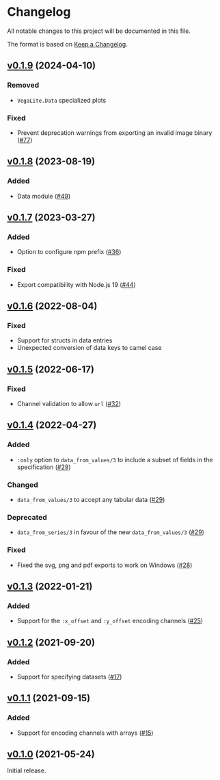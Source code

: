# Changelog

All notable changes to this project will be documented in this file.

The format is based on [Keep a Changelog](https://keepachangelog.com/en/1.0.0/).

## [v0.1.9](https://github.com/livebook-dev/vega_lite/tree/v0.1.9) (2024-04-10)

### Removed

- `VegaLite.Data` specialized plots

### Fixed

- Prevent deprecation warnings from exporting an invalid image binary ([#77](https://github.com/livebook-dev/vega_lite/pull/77))

## [v0.1.8](https://github.com/livebook-dev/vega_lite/tree/v0.1.8) (2023-08-19)

### Added

- Data module ([#49](https://github.com/livebook-dev/vega_lite/pull/49))

## [v0.1.7](https://github.com/livebook-dev/vega_lite/tree/v0.1.7) (2023-03-27)

### Added

- Option to configure npm prefix ([#36](https://github.com/livebook-dev/vega_lite/pull/36))

### Fixed

- Export compatibility with Node.js 19 ([#44](https://github.com/livebook-dev/vega_lite/pull/44))

## [v0.1.6](https://github.com/livebook-dev/vega_lite/tree/v0.1.6) (2022-08-04)

### Fixed

- Support for structs in data entries
- Unexpected conversion of data keys to camel case

## [v0.1.5](https://github.com/livebook-dev/vega_lite/tree/v0.1.5) (2022-06-17)

### Fixed

- Channel validation to allow `url` ([#32](https://github.com/livebook-dev/vega_lite/pull/32))

## [v0.1.4](https://github.com/livebook-dev/vega_lite/tree/v0.1.4) (2022-04-27)

### Added

- `:only` option to `data_from_values/3` to include a subset of fields in the specification ([#29](https://github.com/livebook-dev/vega_lite/pull/29))

### Changed

- `data_from_values/3` to accept any tabular data ([#29](https://github.com/livebook-dev/vega_lite/pull/29))

### Deprecated

- `data_from_series/3` in favour of the new `data_from_values/3` ([#29](https://github.com/livebook-dev/vega_lite/pull/29))

### Fixed

- Fixed the svg, png and pdf exports to work on Windows ([#28](https://github.com/livebook-dev/vega_lite/pull/28))

## [v0.1.3](https://github.com/livebook-dev/vega_lite/tree/v0.1.3) (2022-01-21)

### Added

- Support for the `:x_offset` and `:y_offset` encoding channels ([#25](https://github.com/livebook-dev/vega_lite/pull/25))

## [v0.1.2](https://github.com/livebook-dev/vega_lite/tree/v0.1.2) (2021-09-20)

### Added

- Support for specifying datasets ([#17](https://github.com/livebook-dev/vega_lite/pull/17))

## [v0.1.1](https://github.com/livebook-dev/vega_lite/tree/v0.1.1) (2021-09-15)

### Added

- Support for encoding channels with arrays ([#15](https://github.com/livebook-dev/vega_lite/pull/15))

## [v0.1.0](https://github.com/livebook-dev/vega_lite/tree/v0.1.0) (2021-05-24)

Initial release.
